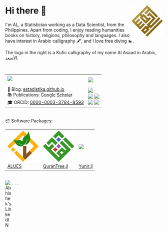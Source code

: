 # <img align="right" width="100" src="https://raw.githubusercontent.com/alstat/logo/main/logo.svg"/> Hi there 👋 
<p>I'm AL, a Statistician working as a Data Scientist, from the Philippines. Apart from coding, I enjoy reading humanities books on history, religions, philosophy and languages. I also have interest in Arabic calligraphy 🖋, and I love free diving 🏊. 
  
The logo in the right is a Kufic calligraphy of my name Al Asaad in Arabic, الأسعد.
</p>
<br/>
<table>
  <tbody>
    <tr>
      <td>
        <a href="https://github.com/alstat">
          <img align="center" src="https://github-readme-stats.vercel.app/api?username=alstat&count_private=true&show_icons=true&theme=gruvbox" />
        </a><br><br>
        📝 Blog: <a href="https://estadistika.github.io/">estadistika.github.io</a><br>
        📚 Publications: <a href="https://scholar.google.com/citations?user=CQq7qi0AAAAJ&hl=en&authuser=2">Google Scholar</a><br/>
        🎓 ORCID: <a href="https://orcid.org/0000-0003-3784-8593">0000-0003-3784-8593</a>
      </td>
      <td>
        <a href="https://github.com/alstat">
          <img align="center" src="https://github-readme-stats.vercel.app/api/top-langs/?username=alstat&hide=jupyter%20notebook,tex&layout=compact&theme=gruvbox" />
        </a><br><br>
        <img src="https://img.shields.io/badge/typescript-%23007ACC.svg?style=for-the-badge&logo=typescript&logoColor=white"/><br>
        <img src="https://img.shields.io/badge/latex-%23008080.svg?style=for-the-badge&logo=latex&logoColor=white"/>
        <img src="https://img.shields.io/badge/SASS-hotpink.svg?style=for-the-badge&logo=SASS&logoColor=white"/><br>
        <img src="https://img.shields.io/badge/c++-%2300599C.svg?style=for-the-badge&logo=c%2B%2B&logoColor=white"/>        
        <img src="https://img.shields.io/badge/java-%23ED8B00.svg?style=for-the-badge&logo=java&logoColor=white"/><br>
      </td>
    </tr>
  </tbody>
</table>
<br/>
📦 Software Packages:<br/>
<table>
  <tr>
    <td><a href="https://github.com/alstat/ALUES">
      <img src="https://raw.githubusercontent.com/alstat/ALUES/master/logo.svg" align="center" width="100"/>
      </a>
    </td>
    <td><a href="https://github.com/alstat/QuranTree.jl">
      <img src="https://github.com/alstat/QuranTree.jl/blob/e15b39addbca5fe1c68fb3b1be773cb84eb83ed1/docs/src/assets/logo.png" align="center" width="100"/></a>
    </td>
     <td><a href="https://github.com/alstat/Yunir.jl">
      <img src="https://raw.githubusercontent.com/alstat/Yunir.jl/main/docs/src/assets/logo.png" align="center" width="100"/>
       </a>
    </td>
  </tr>  
  
  <tr>
    <td><a href="https://github.com/alstat/ALUES">ALUES</a></td>
    <td><a href="https://github.com/alstat/QuranTree.jl">QuranTree.jl</a></td>
    <td><a href="https://github.com/alstat/Yunir.jl">Yunir.jl</a></td>
  </tr>  
</table>
<br>
<a href="https://www.linkedin.com/in/al-ahmadgaid-asaad-68613a44/">
  <img align="left" alt="Abhishek's LinkedIN" width="22px" src="https://raw.githubusercontent.com/peterthehan/peterthehan/master/assets/linkedin.svg" />
</a> . . .
